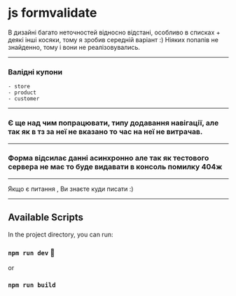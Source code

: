 # js formvalidate

В дизайні багато неточностей відносно відстані, особливо в списках + деякі інші косяки, тому я зробив середній варіант :)
Ніяких попапів не знайденно, тому і вони не реалізовувались.

------------

### Валідні купони
    - store
    - product
    - customer

------------

### Є ще над чим попрацювати, типу додавання навігації, але так як в тз за неї не вказано то час на неї не витрачав.

------------

### Форма відсилає данні асинхронно але так як тестового сервера не має то буде видавати в консоль помилку 404ж

------------
Якщо є питання , Ви знаєте куди писати :)

------------

## Available Scripts

In the project directory, you can run:

### `npm run dev` :tada:
or
### `npm run build`